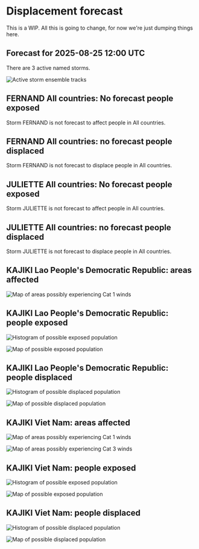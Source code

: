 # Displacement forecast

This is a WIP. All this is going to change, for now we're just dumping things here.

## Forecast for 2025-08-25 12:00 UTC

There are 3 active named storms.

![Active storm ensemble tracks](ECMWF_TC_tracks_20250825120000.png)


## FERNAND All countries: No forecast people exposed

Storm FERNAND is not forecast to affect people in All countries.


## FERNAND All countries: no forecast people displaced

Storm FERNAND is not forecast to displace people in All countries.


## JULIETTE All countries: No forecast people exposed

Storm JULIETTE is not forecast to affect people in All countries.


## JULIETTE All countries: no forecast people displaced

Storm JULIETTE is not forecast to displace people in All countries.


## KAJIKI Lao People's Democratic Republic: areas affected

![Map of areas possibly experiencing Cat 1 winds](impact-map_TC_ECMWF_ens_KAJIKI_2025-08-25_12UTC_LAO_cat1.png)


## KAJIKI Lao People's Democratic Republic: people exposed

![Histogram of possible exposed population](impact-histogram_TC_ECMWF_ens_KAJIKI_2025-08-25_12UTC_LAO_exposed.png)

![Map of possible exposed population](impact-map_TC_ECMWF_ens_KAJIKI_2025-08-25_12UTC_LAO_exposed.png)


## KAJIKI Lao People's Democratic Republic: people displaced

![Histogram of possible displaced population](impact-histogram_TC_ECMWF_ens_KAJIKI_2025-08-25_12UTC_LAO_displaced.png)


![Map of possible displaced population](impact-map_TC_ECMWF_ens_KAJIKI_2025-08-25_12UTC_LAO_displaced.png)


## KAJIKI Viet Nam: areas affected

![Map of areas possibly experiencing Cat 1 winds](impact-map_TC_ECMWF_ens_KAJIKI_2025-08-25_12UTC_VNM_cat1.png)


![Map of areas possibly experiencing Cat 3 winds](impact-map_TC_ECMWF_ens_KAJIKI_2025-08-25_12UTC_VNM_cat3.png)


## KAJIKI Viet Nam: people exposed

![Histogram of possible exposed population](impact-histogram_TC_ECMWF_ens_KAJIKI_2025-08-25_12UTC_VNM_exposed.png)

![Map of possible exposed population](impact-map_TC_ECMWF_ens_KAJIKI_2025-08-25_12UTC_VNM_exposed.png)


## KAJIKI Viet Nam: people displaced

![Histogram of possible displaced population](impact-histogram_TC_ECMWF_ens_KAJIKI_2025-08-25_12UTC_VNM_displaced.png)


![Map of possible displaced population](impact-map_TC_ECMWF_ens_KAJIKI_2025-08-25_12UTC_VNM_displaced.png)


